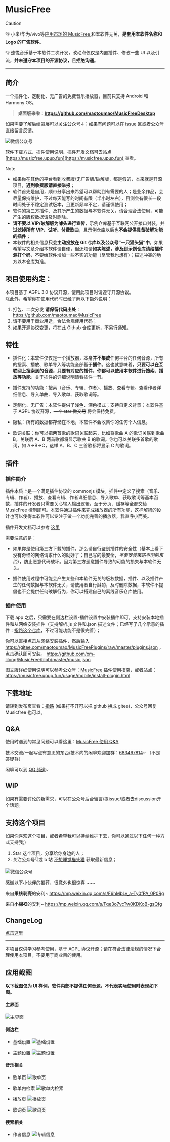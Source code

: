 # MusicFree

> [!CAUTION]
> 👎 小米/华为/vivo等<ins>应用市场的 MusicFree </ins>和本软件无关，**是套用本软件名称和 Logo 的广告软件**。
>
> 👎 速悦音乐基于本软件二次开发，改动点仅仅是内置插件、修改一些 UI 以及引流，**并未遵守本项目的开源协议，且拒绝沟通**。

---

## 简介

一个插件化、定制化、无广告的免费音乐播放器，目前只支持 Android 和 Harmony OS。

> **桌面版来啦：<https://github.com/maotoumao/MusicFreeDesktop>**

如果需要了解后续进展可以关注公众号↓；如果有问题可以在 issue 区或者公众号直接留言反馈。

![微信公众号](./src/assets/imgs/wechat_channel.jpg)

软件下载方式、插件使用说明、插件开发文档可去站点 [https://musicfree.upup.fun](https://musicfree.upup.fun) 查看。

> [!NOTE]
> - 如果你在其他的平台看到收费版/无广告版/破解版，都是假的，本来就是开源项目，**遇到收费版请直接举报**；
> - 软件首先是自用，顺带分享出来希望可以帮助到有需要的人；是业余作品，会尽量保持维护，不过每天能写的时间有限（半小时左右），目测会有很长一段时间处于不稳定测试版本，且更新频率不定，请谨慎使用；
> - 软件的第三方插件、及其所产生的数据与本软件无关，请合理合法使用，可能产生的版权数据请及时删除。
> - **请不要以 VIP/破解版为噱头进行宣传**，示例仓库基于互联网公开接口封装，并**过滤掉所有 VIP、试听、付费歌曲**，且示例仓库以后也**不会提供具备破解功能的插件**；
> - 本软件的相关信息**只会主动投放在 Git 仓库以及公众号“一只猫头猫”中**，如果希望写文章介绍本软件请自便，但还烦请**如实陈述，涉及到示例仓库请给插件源打个码**，不要给软件增加一些不实的功能（尽管我也想有）；描述冲突的地方以本仓库为准。


## 项目使用约定：
本项目基于 AGPL 3.0 协议开源，使用此项目时请遵守开源协议。  
除此外，希望你在使用代码时已经了解以下额外说明：

1. 打包、二次分发 **请保留代码出处**：https://github.com/maotoumao/MusicFree
2. 请不要用于商业用途，合法合规使用代码；
3. 如果开源协议变更，将在此 Github 仓库更新，不另行通知。

## 特性

- 插件化：本软件仅仅是一个播放器，本身**并不集成**任何平台的任何音源，所有的搜索、播放、歌单导入等功能全部基于**插件**。这也就意味着，**只要可以在互联网上搜索到的音源，只要有对应的插件，你都可以使用本软件进行搜索、播放等功能**。关于插件的详细说明请看插件一节。

- 插件支持的功能：搜索（音乐、专辑、作者）、播放、查看专辑、查看作者详细信息、导入单曲、导入歌单、获取歌词等。

- 定制化、无广告：本软件提供了浅色、深色模式；支持自定义背景；本软件基于 AGPL 协议开源，~~一个 star 做交易~~ 将会保持免费。
- 隐私：所有的数据都存储在本地，本软件不会收集你的任何个人信息。
- 歌词关联：你可以把两首歌的歌词关联起来，比如将歌曲 A 的歌词关联到歌曲 B，关联后 A、B 两首歌都将显示歌曲 B 的歌词。你也可以关联多首歌的歌词，如 A->B->C，这样 A、B、C 三首歌都将显示 C 的歌词。

## 插件

### 插件简介

插件本质上是一个满足插件协议的 commonjs 模块。插件中定义了搜索（音乐、专辑、作者）、播放、查看专辑、作者详细信息、导入歌单、获取歌词等基本函数，插件的开发者只需要关心输入输出逻辑，至于分页、缓存等全都交给 MusicFree 控制即可。本软件通过插件来完成播放器的所有功能，这样解耦的设计也可以使得本软件可以专注于做一个功能完善的播放器，我直呼小而美。

插件开发文档可以参考 [这里](https://musicfree.upup.fun/plugin/introduction.html)

需要注意的是：

- 如果你是使用第三方下载的插件，那么请自行鉴别插件的安全性（基本上看下没有奇怪的网络请求什么的就好了；自己写的最安全，*不要安装来路不明的东西*），防止恶意代码破坏。因为第三方恶意插件导致的可能的损失与本软件无关。

- 插件使用过程中可能会产生某些和本软件无关的版权数据，插件、以及插件产生的任何数据与本软件无关，请使用者自行斟酌，及时删除数据，本软件不提倡也不会提供任何破解行为，你可以搭建自己的离线音乐仓库使用。

### 插件使用

下载 app 之后，只需要在侧边栏设置-插件设置中安装插件即可。支持安装本地插件和从网络安装插件（支持解析.js 文件和.json 描述文件；已经写了几个示意的插件：[指路这个仓库](https://github.com/maotoumao/MusicFreePlugins)，不过可能功能不是很完善）；


你可以直接点击从网络安装插件，然后输入<https://gitee.com/maotoumao/MusicFreePlugins/raw/master/plugins.json> ，点击确认即可安装。
https://github.com/xm-lilong/MusicFree/blob/master/music.json

图文版详细使用说明可以参考公众号：[MusicFree 插件使用指南](https://mp.weixin.qq.com/s?__biz=MzkxOTM5MDI4MA==&mid=2247483875&idx=1&sn=aedf8bb909540634d927de7fd2b4b8b1&chksm=c1a390c4f6d419d233908bb781d418c6b9fd2ca82e9e93291e7c93b8ead3c50ca5ae39668212#rd)，或者站点： https://musicfree.upup.fun/usage/mobile/install-plugin.html

## 下载地址

请转到发布页查看：[指路](https://github.com/maotoumao/MusicFree/releases) (如果打不开可以把 github 换成 gitee)，公众号回复 Musicfree 也可以。

## Q&A

使用时遇到的常见问题可以看这里：[MusicFree 使用 Q&A](https://musicfree.upup.fun/qa/common.html)

技术交流/一起写点有意思的东西/技术向的闲聊欢迎加群：[683467814](https://jq.qq.com/?_wv=1027&k=upVpi2k3)~ （不是答疑群）

闲聊可以到 [QQ 频道](https://pd.qq.com/s/cyxnf0jj1)~

## WIP

如果有需要讨论的新需求，可以在公众号后台留言/提issue/或者去discussion开个话题。

## 支持这个项目

如果你喜欢这个项目，或者希望我可以持续维护下去，你可以通过以下任何一种方式支持我;)

1. Star 这个项目，分享给你身边的人；
2. 关注公众号👇或 b 站 [不想睡觉猫头猫](https://space.bilibili.com/12866223) 获取最新信息；

![微信公众号](./src/assets/imgs/wechat_channel.jpg)

感谢以下小伙伴的推荐，很意外也很惊喜 ~~~

来自**果核剥壳**的安利~ <https://mp.weixin.qq.com/s/F6hMbLv_a-Ty0fPA_0P0Rg>

来自**小棉袄**的安利~ <https://mp.weixin.qq.com/s/Fqe3o7vcTw0KDKoB-gsQfg>

## ChangeLog

[点击这里](./changelog.md)

---
本项目仅供学习参考使用，基于 AGPL 协议开源；请在符合法律法规的情况下合理使用本项目，不要用于商业目的使用。

## 应用截图

**以下截图仅为 UI 样例，软件内部不提供任何音源，不代表实际使用时表现如下图。**

#### 主界面

![主界面](./.imgs/main.jpg)

#### 侧边栏

- 基础设置
  ![基础设置](./.imgs/basic-setting.jpg)

- 主题设置
  ![主题设置](./.imgs/theme-setting.jpg)

#### 音乐相关

- 歌单页
  ![歌单页](./.imgs/song-sheet.jpg)

- 歌单内检索
  ![歌单内检索](./.imgs/search-in-sheet.jpg)

- 播放页
  ![播放页](./.imgs/song-cover.jpg)

- 歌词页
  ![歌词页](./.imgs/song-lrc.jpg)


#### 搜索相关

- 作者信息
  ![专辑信息](./.imgs/artist-detail.jpg)
